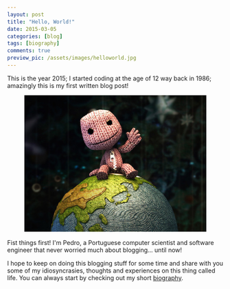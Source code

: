 ```yaml
---
layout: post
title: "Hello, World!"
date: 2015-03-05
categories: [blog]
tags: [biography]
comments: true
preview_pic: /assets/images/helloworld.jpg
---
```


This is the year 2015; I started coding at the age of 12 way back in 1986; amazingly this is my first written blog post!

<figure>
  <img src="/assets/images/helloworld.jpg" alt="hello world" class="halfw">
</figure>

Fist things first! I'm Pedro, a Portuguese computer scientist and software engineer that never worried much about blogging... until now!

I hope to keep on doing this blogging stuff for some time and share with you some of my idiosyncrasies, thoughts and experiences on this thing called life. You can always start by checking out my short [biography](/about).

